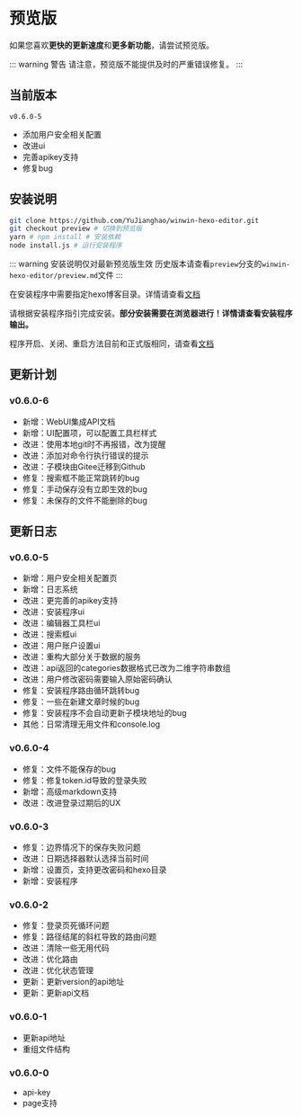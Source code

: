 # 预览版

如果您喜欢**更快的更新速度**和**更多新功能**，请尝试预览版。

::: warning 警告
请注意，预览版不能提供及时的严重错误修复。
:::

## 当前版本

`v0.6.0-5`

- 添加用户安全相关配置
- 改进ui
- 完善apikey支持
- 修复bug

## 安装说明

```bash
git clone https://github.com/YuJianghao/winwin-hexo-editor.git
git checkout preview # 切换到预览版
yarn # npm install # 安装依赖
node install.js # 运行安装程序
```

::: warning 安装说明仅对最新预览版生效
历史版本请查看`preview`分支的`winwin-hexo-editor/preview.md`文件
:::

在安装程序中需要指定hexo博客目录。详情请查看[文档](guide.md)

请根据安装程序指引完成安装。**部分安装需要在浏览器进行！详情请查看安装程序输出。**

程序开启、关闭、重启方法目前和正式版相同，请查看[文档](guide.md)

## 更新计划

### v0.6.0-6

- 新增：WebUI集成API文档
- 新增：UI配置项，可以配置工具栏样式
- 改进：使用本地git时不再报错，改为提醒
- 改进：添加对命令行执行错误的提示
- 改进：子模块由Gitee迁移到Github
- 修复：搜索框不能正常跳转的bug
- 修复：手动保存没有立即生效的bug
- 修复：未保存的文件不能删除的bug

## 更新日志

### v0.6.0-5

- 新增：用户安全相关配置页
- 新增：日志系统
- 改进：更完善的apikey支持
- 改进：安装程序ui
- 改进：编辑器工具栏ui
- 改进：搜索框ui
- 改进：用户账户设置ui
- 改进：重构大部分关于数据的服务
- 改进：api返回的categories数据格式已改为二维字符串数组
- 改进：用户修改密码需要输入原始密码确认
- 修复：安装程序路由循环跳转bug
- 修复：一些在新建文章时候的bug
- 修复：安装程序不会自动更新子模块地址的bug
- 其他：日常清理无用文件和console.log

### v0.6.0-4

- 修复：文件不能保存的bug
- 修复：修复token.id导致的登录失败
- 新增：高级markdown支持
- 改进：改进登录过期后的UX

### v0.6.0-3

- 修复：边界情况下的保存失败问题
- 改进：日期选择器默认选择当前时间
- 新增：设置页，支持更改密码和hexo目录
- 新增：安装程序

### v0.6.0-2

- 修复：登录页死循环问题
- 修复：路径结尾的斜杠导致的路由问题
- 改进：清除一些无用代码
- 改进：优化路由
- 改进：优化状态管理
- 更新：更新version的api地址
- 更新：更新api文档

### v0.6.0-1

- 更新api地址
- 重组文件结构

### v0.6.0-0

- api-key
- page支持
